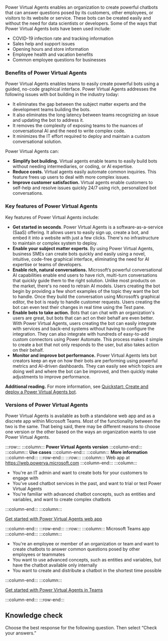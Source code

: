 Power Virtual Agents enables an organization to create powerful chatbots that can answer questions posed by its customers, other employees, or visitors to its website or service. These bots can be created easily and without the need for data scientists or developers. Some of the ways that Power Virtual Agents bots have been used include:

 -  COVID-19 infection rate and tracking information
 -  Sales help and support issues
 -  Opening hours and store information
 -  Employee health and vacation benefits
 -  Common employee questions for businesses

### Benefits of Power Virtual Agents

Power Virtual Agents enables teams to easily create powerful bots using a guided, no-code graphical interface. Power Virtual Agents addresses the following issues with bot building in the industry today:

 -  It eliminates the gap between the subject matter experts and the development teams building the bots.
 -  It also eliminates the long latency between teams recognizing an issue and updating the bot to address it.
 -  It removes the complexity of exposing teams to the nuances of conversational AI and the need to write complex code.
 -  It minimizes the IT effort required to deploy and maintain a custom conversational solution.

Power Virtual Agents can:

 -  **Simplify bot building.** Virtual agents enable teams to easily build bots without needing intermediaries, or coding, or AI expertise.
 -  **Reduce costs.** Virtual agents easily automate common inquiries. This feature frees up users to deal with more complex issues.
 -  **Improve customer satisfaction.** Virtual agents enable customers to self-help and resolve issues quickly 24/7 using rich, personalized bot conversations.

### Key features of Power Virtual Agents

Key features of Power Virtual Agents include:

 -  **Get started in seconds**. Power Virtual Agents is a software-as-a-service (SaaS) offering. It allows users to easily sign up, create a bot, and embed it into a website with just a few clicks. There's no infrastructure to maintain or complex system to deploy.
 -  **Enable your subject matter experts**. By using Power Virtual Agents, business SMEs can create bots quickly and easily using a novel, intuitive, code-free graphical interface, eliminating the need for AI expertise or teams of developers.
 -  **Enable rich, natural conversations.** Microsoft’s powerful conversational AI capabilities enable end users to have rich, multi-turn conversations that quickly guide them to the right solution. Unlike most products on the market, there's no need to retrain AI models. Users creating the bot begin by providing a few short examples of the topic they want the bot to handle. Once they build the conversation using Microsoft’s graphical editor, the bot is ready to handle customer requests. Users creating the bot can even test their changes in real time using the Test pane.
 -  **Enable bots to take action.** Bots that can chat with an organization's users are great, but bots that can act on their behalf are even better. With Power Virtual Agents, users creating the bot can easily integrate with services and back-end systems without having to configure the integration. They can also integrate with hundreds of easy-to-add custom connectors using Power Automate. This process makes it simple to create a bot that not only responds to the user, but also takes action on their behalf.
 -  **Monitor and improve bot performance.** Power Virtual Agents lets bot creators keep an eye on how their bots are performing using powerful metrics and AI-driven dashboards. They can easily see which topics are doing well and where the bot can be improved, and then quickly make adjustments to improve performance.

**Additional reading.** For more information, see [Quickstart: Create and deploy a Power Virtual Agents bot](/power-virtual-agents/fundamentals-get-started).

### Versions of Power Virtual Agents

Power Virtual Agents is available as both a standalone web app and as a discrete app within Microsoft Teams. Most of the functionality between the two is the same. That being said, there may be different reasons to choose one version or the other based on the ways an organization wants to use Power Virtual Agents.

:::row:::
  :::column:::
    **Power Virtual Agents version**
  :::column-end:::
  :::column:::
    **Use cases**
  :::column-end:::
  :::column:::
    **More information**
  :::column-end:::
:::row-end:::
:::row:::
  :::column:::
    Web app at https://web.powerva.microsoft.com
  :::column-end:::
  :::column:::
    

 -  You're an IT admin and want to create bots for your customers to engage with
 -  You've used chatbot services in the past, and want to trial or test Power Virtual Agents
 -  You're familiar with advanced chatbot concepts, such as entities and variables, and want to create complex chatbots


  :::column-end:::
  :::column:::
    

[Get started with Power Virtual Agents web app](/power-virtual-agents/fundamentals-what-is-power-virtual-agents-portal)


  :::column-end:::
:::row-end:::
:::row:::
  :::column:::
    Microsoft Teams app
  :::column-end:::
  :::column:::
    

 -  You're an employee or member of an organization or team and want to create chatbots to answer common questions posed by other employees or teammates
 -  You want to use advanced concepts, such as entities and variables, but have the chatbot available only internally
 -  You want to create and distribute a chatbot in the shortest time possible


  :::column-end:::
  :::column:::
    

[Get started with Power Virtual Agents in Teams](/power-virtual-agents/teams/fundamentals-what-is-power-virtual-agents-teams)


  :::column-end:::
:::row-end:::


## Knowledge check

Choose the best response for the following question. Then select “Check your answers.”
